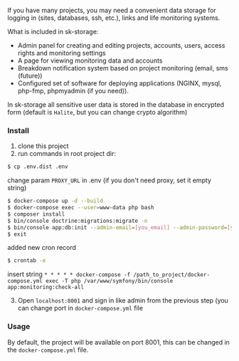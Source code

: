 If you have many projects, you may need a convenient data storage for logging in (sites, databases, ssh, etc.), links and life monitoring systems.

What is included in sk-storage:

- Admin panel for creating and editing projects, accounts, users, access rights and monitoring settings
- A page for viewing monitoring data and accounts
- Breakdown notification system based on project monitoring (email, sms (future))
- Configured set of software for deploying applications (NGINX, mysql, php-fmp, phpmyadmin (if you need)). 

In sk-storage all sensitive user data is stored in the database in encrypted form (default is `Halite`, but you can change crypto algorithm)

### Install

1) clone this project
2) run commands in root project dir:

```bash
$ cp .env.dist .env
```

change param `PROXY_URL` in .env (if you don't need proxy, set it empty string)

```bash
$ docker-compose up -d --build
$ docker-compose exec --user=www-data php bash
$ composer install
$ bin/console doctrine:migrations:migrate -n
$ bin/console app:db:init --admin-email=[you_email] --admin-password=[you_password]
$ exit
```
added new cron record
```bash
$ crontab -e
```
insert string
`* * * * * docker-compose -f /path_to_project/docker-compose.yml exec -T php /var/www/symfony/bin/console app:monitoring:check-all`

3) Open `localhost:8001` and sign in like admin from the previous step (you can change port in `docker-compose.yml` file


### Usage

By default, the project will be available on port 8001, this can be changed in the `docker-compose.yml` file. 

